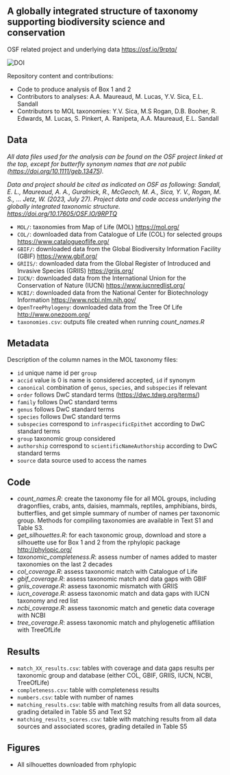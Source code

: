 ## A globally integrated structure of taxonomy supporting biodiversity science and conservation

OSF related project and underlying data https://osf.io/9rptq/

![DOI](https://zenodo.org/badge/364930417.svg)

Repository content and contributions:
- Code to produce analysis of Box 1 and 2
- Contributors to analyses: A.A. Maureaud, M. Lucas, Y.V. Sica, E.L. Sandall
- Contributors to MOL taxonomies: Y.V. Sica, M.S Rogan, D.B. Booher, R. Edwards, M. Lucas, S. Pinkert, A. Ranipeta, A.A. Maureaud, E.L. Sandall

## Data

*All data files used for the analysis can be found on the OSF project linked at the top, except for butterfly synonym names that are not public (https://doi.org/10.1111/geb.13475).*

*Data and project should be cited as indicated on OSF as following: Sandall, E. L., Maureaud, A. A., Guralnick, R., McGeoch, M. A., Sica, Y. V., Rogan, M. S., … Jetz, W. (2023, July 27). Project data and code access underlying the globally integrated taxonomic structure. https://doi.org/10.17605/OSF.IO/9RPTQ*

- `MOL/`: taxonomies from Map of Life (MOL) https://mol.org/
- `COL/`: downloaded data from Catalogue of Life (COL) for selected groups https://www.catalogueoflife.org/
- `GBIF/`: downloaded data from the Global Biodiversity Information Facility (GBIF) https://www.gbif.org/
- `GRIIS/`: downloaded data from the Global Register of Introduced and Invasive Species (GRIIS) https://griis.org/
- `IUCN/`: downloaded data from the International Union for the Conservation of Nature (IUCN) https://www.iucnredlist.org/
- `NCBI/`: downloaded data from the National Center for Biotechnology Information https://www.ncbi.nlm.nih.gov/
- `OpenTreePhylogeny`: downloaded data from the Tree Of Life http://www.onezoom.org/
- `taxonomies.csv`: outputs file created when running *count_names.R*

## Metadata
Description of the column names in the MOL taxonomy files:
- `id` unique name id per `group`
- `accid` value is 0 is name is considered accepted, `id` if synonym
- `canonical` combination of `genus`, `species`, and `subspecies` if relevant
- `order` follows DwC standard terms (https://dwc.tdwg.org/terms/)
- `family` follows DwC standard terms
- `genus` follows DwC standard terms
- `species` follows DwC standard terms
- `subspecies` correspond to `infraspecificEpithet` according to DwC standard terms
- `group` taxonomic group considered
- `authorship` correspond to `scientificNameAuthorship` according to DwC standard terms
- `source` data source used to access the names

## Code
- *count_names.R*: create the taxonomy file for all MOL groups, including dragonflies, crabs, ants, daisies, mammals, reptiles, amphibians, birds, butterflies, and get simple summary of number of names per taxonomic group. Methods for compiling taxonomies are available in Text S1 and Table S3.
- *get_silhouettes.R*: for each taxonomic group, download and store a silhouette use for Box 1 and 2 from the rphylopic package http://phylopic.org/
- *taxonomic_completeness.R*: assess number of names added to master taxonomies on the last 2 decades
- *col_coverage.R*: assess taxonomic match with Catalogue of Life
- *gbif_coverage.R*: assess taxonomic match and data gaps with GBIF
- *griis_coverage.R*: assess taxonomic mismatch with GRIIS
- *iucn_coverage.R*: assess taxonomic match and data gaps with IUCN taxonomy and red list
- *ncbi_coverage.R*: assess taxonomic match and genetic data coverage with NCBI
- *tree_coverage.R*: assess taxonomic match and phylogenetic affiliation with TreeOfLife

## Results
- `match_XX_results.csv`: tables with coverage and data gaps results per taxonomic group and database (either COL, GBIF, GRIIS, IUCN, NCBI, TreeOfLife)
- `completeness.csv`: table with completeness results
- `numbers.csv`: table with number of names
- `matching_results.csv`: table with matching results from all data sources, grading detailed in Table S5 and Text S2
- `matching_results_scores.csv`: table with matching results from all data sources and associated scores, grading detailed in Table S5

## Figures
- All silhouettes downloaded from rphylopic
